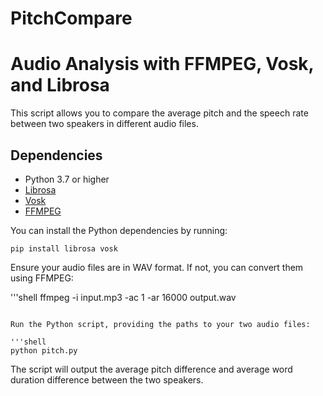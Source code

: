# PitchCompare

# Audio Analysis with FFMPEG, Vosk, and Librosa

This script allows you to compare the average pitch and the speech rate between two speakers in different audio files. 

## Dependencies

- Python 3.7 or higher
- [Librosa](https://librosa.org/doc/main/install.html)
- [Vosk](https://alphacephei.com/vosk/)
- [FFMPEG](https://www.ffmpeg.org/)

You can install the Python dependencies by running:

```shell
pip install librosa vosk
```
Ensure your audio files are in WAV format. If not, you can convert them using FFMPEG:

'''shell
ffmpeg -i input.mp3 -ac 1 -ar 16000 output.wav
```

Run the Python script, providing the paths to your two audio files:

'''shell
python pitch.py
```
The script will output the average pitch difference and average word duration difference between the two speakers.
